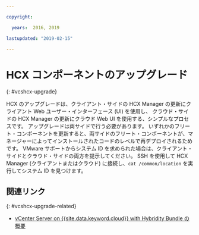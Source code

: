 ```yaml
---

copyright:

  years:  2016, 2019

lastupdated: "2019-02-15"

---
```


# HCX コンポーネントのアップグレード
{: #vcshcx-upgrade}

HCX のアップグレードは、クライアント・サイドの HCX Manager の更新にクライアント Web ユーザー・インターフェース (UI) を使用し、
クラウド・サイドの HCX Manager の更新にクラウド Web UI を使用する、シンプルなプロセスです。 アップグレードは両サイドで行う必要があります。
いずれかのフリート・コンポーネントを更新すると、両サイドのフリート・コンポーネントが、マネージャーによってインストールされたコードのレベルで再デプロイされるためです。 VMware サポートからシステム ID を求められた場合は、クライアント・サイドとクラウド・サイドの両方を提示してください。 SSH を使用して HCX Manager (クライアントまたはクラウド) に接続し、`cat
/common/location` を実行してシステム ID を見つけます。

## 関連リンク
{: #vcshcx-upgrade-related}

* [vCenter Server on {{site.data.keyword.cloud}} with Hybridity Bundle の概要](/docs/services/vmwaresolutions/archiref/vcs?topic=vmware-solutions-vcs-hybridity-intro)   

